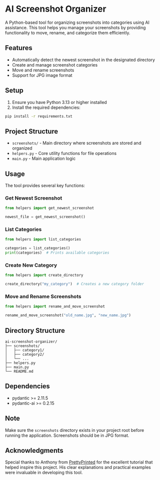 # AI Screenshot Organizer

A Python-based tool for organizing screenshots into categories using AI assistance. This tool helps you manage your screenshots by providing functionality to move, rename, and categorize them efficiently.

## Features

- Automatically detect the newest screenshot in the designated directory
- Create and manage screenshot categories
- Move and rename screenshots
- Support for JPG image format

## Setup

1. Ensure you have Python 3.13 or higher installed
2. Install the required dependencies:
```bash
pip install -r requirements.txt
```

## Project Structure

- `screenshots/` - Main directory where screenshots are stored and organized
- `helpers.py` - Core utility functions for file operations
- `main.py` - Main application logic

## Usage

The tool provides several key functions:

### Get Newest Screenshot
```python
from helpers import get_newest_screenshot

newest_file = get_newest_screenshot()
```

### List Categories
```python
from helpers import list_categories

categories = list_categories()
print(categories)  # Prints available categories
```

### Create New Category
```python
from helpers import create_directory

create_directory("my_category")  # Creates a new category folder
```

### Move and Rename Screenshots
```python
from helpers import rename_and_move_screenshot

rename_and_move_screenshot("old_name.jpg", "new_name.jpg")
```

## Directory Structure

```
ai-screenshot-organizer/
├── screenshots/
│   ├── category1/
│   ├── category2/
│   └── ...
├── helpers.py
├── main.py
└── README.md
```

## Dependencies

- pydantic >= 2.11.5
- pydantic-ai >= 0.2.15

## Note

Make sure the `screenshots` directory exists in your project root before running the application. Screenshots should be in JPG format.

## Acknowledgments

Special thanks to Anthony from [PrettyPrinted](https://youtu.be/qfPeXwYS1EA?si=OKvpagAs1VDVnYXx) for the excellent tutorial that helped inspire this project. His clear explanations and practical examples were invaluable in developing this tool.
